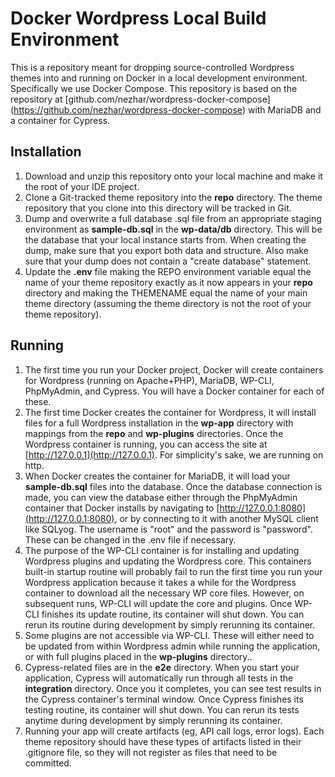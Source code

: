 # Docker Wordpress Local Build Environment
This is a repository meant for dropping source-controlled Wordpress themes into and running on Docker in a local development environment. Specifically we use Docker Compose. This repository is based on the repository  at [github.com/nezhar/wordpress-docker-compose] (https://github.com/nezhar/wordpress-docker-compose) with MariaDB and a container for Cypress.

## Installation
1. Download and unzip this repository onto your local machine and make it the root of your IDE project.
2. Clone a Git-tracked theme repository into the **repo** directory. The theme repository that you clone into this directory will be tracked in Git.
3. Dump and overwrite a full database .sql file from an appropriate staging environment as **sample-db.sql** in the **wp-data/db** directory. This will be the database that your local instance starts from. When creating the dump, make sure that you export both data and structure. Also make sure that your dump does not contain a "create database" statement.
4. Update the **.env** file making the REPO environment variable equal the name of your theme repository exactly as it now appears in your **repo** directory and making the THEMENAME equal the name of your main theme directory (assuming the theme directory is not the root of your theme repository).

## Running
1. The first time you run your Docker project, Docker will create containers for Wordpress (running on Apache+PHP), MariaDB, WP-CLI, PhpMyAdmin, and Cypress. You will have a Docker container for each of these.
2. The first time Docker creates the container for Wordpress, it will install files for a full Wordpress installation in the **wp-app** directory with mappings from the **repo** and **wp-plugins** directories. Once the Wordpress container is running, you can access the site at [http://127.0.0.1](http://127.0.0.1). For simplicity's sake, we are running on http.
3. When Docker creates the container for MariaDB, it will load your **sample-db.sql** files into the database. Once the database connection is made, you can view the database either through the PhpMyAdmin container that Docker installs by navigating to [http://127.0.0.1:8080](http://127.0.0.1:8080), or by connecting to it with another MySQL client like SQLyog. The username is "root" and the password is "password". These can be changed in the .env file if necessary.
4. The purpose of the WP-CLI container is for installing and updating Wordpress plugins and updating the Wordpress core. This containers built-in startup routine will probably fail to run the first time you run your Wordpress application because it takes a while for the Wordpress container to download all the necessary WP core files. However, on subsequent runs, WP-CLI will update the core and plugins. Once WP-CLI finishes its update routine, its container will shut down. You can rerun its routine during development by simply rerunning its container.
5. Some plugins are not accessible via WP-CLI. These will either need to be updated from within Wordpress admin while running the application, or with full plugins placed in the **wp-plugins** directory..
6. Cypress-related files are in the **e2e** directory. When you start your application, Cypress will automatically run through all tests in the **integration** directory. Once you it completes, you can see test results in the Cypress container's terminal window. Once Cypress finishes its testing routine, its container will shut down. You can rerun its tests anytime during development by simply rerunning its container.
7. Running your app will create artifacts (eg, API call logs, error logs). Each theme repository should have these types of artifacts listed in their .gitignore file, so they will not register as files that need to be committed.